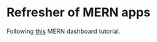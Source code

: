 # Refresher of MERN apps

Following [this](https://www.youtube.com/watch?v=0cPCMIuDk2I) MERN dashboard tutorial.
